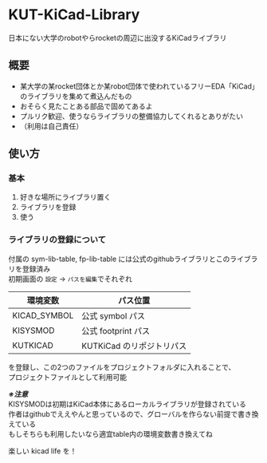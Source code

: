# KUT-KiCad-Library

日本にない大学のrobotやらrocketの周辺に出没するKiCadライブラリ

## 概要

- 某大学の某rocket団体とか某robot団体で使われているフリーEDA「KiCad」のライブラリを集めて煮込んだもの  
- おそらく見たことある部品で固めてあるよ  
- プルリク歓迎、使うならライブラリの整備協力してくれるとありがたい  
- （利用は自己責任）

## 使い方

### 基本

1. 好きな場所にライブラリ置く
2. ライブラリを登録
3. 使う

### ライブラリの登録について

付属の sym-lib-table, fp-lib-table には公式のgithubライブラリとこのライブラリを登録済み  
初期画面の ```設定``` -> ```パスを編集```でそれぞれ

| 環境変数 | パス位置 |
----|----
| KICAD_SYMBOL | 公式 symbol パス |
| KISYSMOD |  公式 footprint パス |
| KUTKICAD |  KUTKiCad のリポジトリパス |

を登録し、この2つのファイルをプロジェクトフォルダに入れることで、  
プロジェクトファイルとして利用可能

***※注意***  
KISYSMODは初期はKiCad本体にあるローカルライブラリが登録されている  
作者はgithubでええやんと思っているので、グローバルを作らない前提で書き換えている  
もしそちらも利用したいなら適宜table内の環境変数書き換えてね

楽しい kicad life を！

